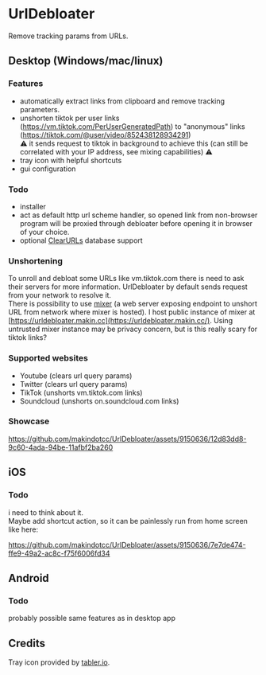 # UrlDebloater

Remove tracking params from URLs.

## Desktop (Windows/mac/linux)

### Features

- automatically extract links from clipboard and remove tracking parameters.
- unshorten tiktok per user links (https://vm.tiktok.com/PerUserGeneratedPath) to "anonymous" links (https://tiktok.com/@user/video/852438128934291) \
  ⚠️ it sends request to tiktok in background to achieve this (can still be correlated with your IP address, see mixing capabilities) ⚠️
- tray icon with helpful shortcuts
- gui configuration

### Todo

- installer
- act as default http url scheme handler, so opened link from non-browser program will be proxied through debloater before opening it in browser of your choice.
- optional [ClearURLs](https://docs.clearurls.xyz/) database support

### Unshortening
To unroll and debloat some URLs like vm.tiktok.com there is need to ask their servers for more information.
UrlDebloater by default sends request from your network to resolve it.\
There is possibility to use [mixer](mixer) (a web server exposing endpoint to unshort URL from network where mixer is hosted). I host public instance of mixer at [https://urldebloater.makin.cc](https://urldebloater.makin.cc/). Using untrusted mixer instance may be privacy concern, but is this really scary for tiktok links?

### Supported websites
- Youtube (clears url query params)
- Twitter (clears url query params)
- TikTok (unshorts vm.tiktok.com links)
- Soundcloud (unshorts on.soundcloud.com links)

### Showcase

https://github.com/makindotcc/UrlDebloater/assets/9150636/12d83dd8-9c60-4ada-94be-11afbf2ba260

## iOS

### Todo

i need to think about it. \
Maybe add shortcut action, so it can be painlessly run from home screen like here:

https://github.com/makindotcc/UrlDebloater/assets/9150636/7e7de474-ffe9-49a2-ac8c-f75f6006fd34

## Android

### Todo

probably possible same features as in desktop app

## Credits

Tray icon provided by [tabler.io](https://tabler.io/icons).

